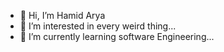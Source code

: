 - 👋 Hi, I’m Hamid Arya
- 👀 I’m interested in every weird thing...
- 🌱 I’m currently learning software Engineering...

<!---
aryahamid/aryahamid is a ✨ special ✨ repository because its `README.md` (this file) appears on your GitHub profile.
You can click the Preview link to take a look at your changes.
--->
